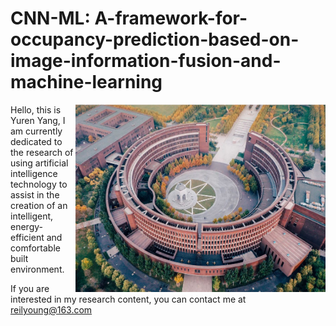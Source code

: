 # CNN-ML: A-framework-for-occupancy-prediction-based-on-image-information-fusion-and-machine-learning


  <img align="right" alt="GIF" src="https://github.com/ReilYoung/GIF/blob/main/Beiyang%20Yuan%20Campus%20of%20Tianjin%20University.jpg" width="400" height="300" />

Hello, this is Yuren Yang, I am currently dedicated to the research of using artificial intelligence technology to assist in the creation of an intelligent, energy-efficient and comfortable built environment.

If you are interested in my research content, you can contact me at reilyoung@163.com
